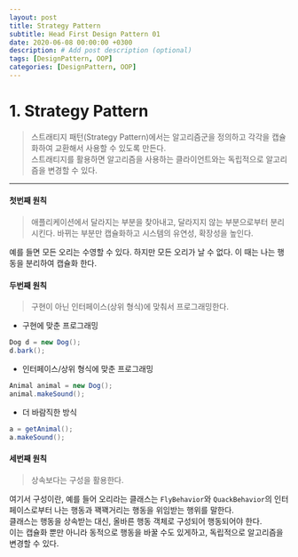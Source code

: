 ```yaml
---
layout: post
title: Strategy Pattern
subtitle: Head First Design Pattern 01
date: 2020-06-08 00:00:00 +0300
description: # Add post description (optional)
tags: [DesignPattern, OOP]
categories: [DesignPattern, OOP]
---
```


# 1. Strategy Pattern
> 스트래티지 패턴(Strategy Pattern)에서는 알고리즘군을 정의하고 각각을 캡슐화하여 교환해서 사용할 수 있도록 만든다.  
> 스트래티지를 활용하면 알고리즘을 사용하는 클라이언트와는 독립적으로 알고리즘을 변경할 수 있다.

---

#### 첫번째 원칙
> 애플리케이션에서 달라지는 부분을 찾아내고, 달라지지 않는 부분으로부터 분리시킨다. 바뀌는 부분만 캡슐화하고 시스템의 유연성, 확장성을 높인다.  

예를 들면 모든 오리는 수영할 수 있다. 하지만 모든 오리가 날 수 없다. 이 때는 나는 행동을 분리하여 캡슐화 한다.

#### 두번째 원칙
>구현이 아닌 인터페이스(상위 형식)에 맞춰서 프로그래밍한다.  

- 구현에 맞춘 프로그래밍
```java
Dog d = new Dog();
d.bark();
```

- 인터페이스/상위 형식에 맞춘 프로그래밍 
```java
Animal animal = new Dog();
animal.makeSound();
```

- 더 바람직한 방식
```java
a = getAnimal();
a.makeSound();
```

#### 세번째 원칙
> 상속보다는 구성을 활용한다.  

여기서 구성이란, 예를 들어 오리라는 클래스는 `FlyBehavior`와 `QuackBehavior`의 인터페이스로부터 나는 행동과 꽥꽥거리는 행동을 위임받는 행위를 말한다.  
클래스는 행동을 상속받는 대신, 올바른 행동 객체로 구성되어 행동되어야 한다.  
이는 캡슐화 뿐만 아니라 동적으로 행동을 바꿀 수도 있게하고, 독립적으로 알고리즘을 변경할 수 있다.